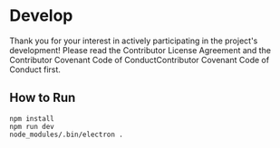 # Develop

Thank you for your interest in actively participating in the project's development!
Please read the Contributor License Agreement and the Contributor Covenant Code of ConductContributor Covenant Code of Conduct first.

## How to Run
```
npm install
npm run dev
node_modules/.bin/electron .
```